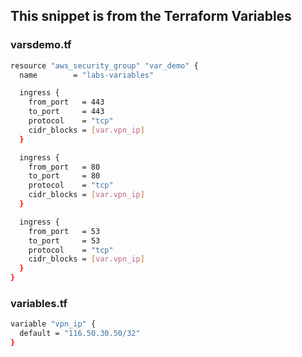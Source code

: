 ## This snippet is from the Terraform Variables 

### varsdemo.tf
```sh
resource "aws_security_group" "var_demo" {
  name        = "labs-variables"

  ingress {
    from_port   = 443
    to_port     = 443
    protocol    = "tcp"
    cidr_blocks = [var.vpn_ip]
  }

  ingress {
    from_port   = 80
    to_port     = 80
    protocol    = "tcp"
    cidr_blocks = [var.vpn_ip]
  }

  ingress {
    from_port   = 53
    to_port     = 53
    protocol    = "tcp"
    cidr_blocks = [var.vpn_ip]
  }
}
```
### variables.tf 

```sh
variable "vpn_ip" {
  default = "116.50.30.50/32"
}
```